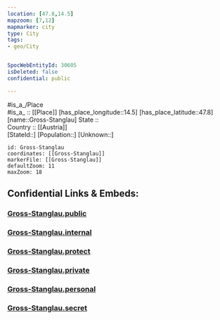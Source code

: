 ```yaml
---
location: [47.8,14.5] 
mapzoom: [7,12] 
mapmarker: city 
type: City
tags:
- geo/City


SpocWebEntityId: 30605
isDeleted: false
confidential: public

---
```

#is_a_/Place  
#is_a_ :: [[Place]] 
[has_place_longitude::14.5] 
[has_place_latitude::47.8] 
[name::Gross-Stanglau] 
State ::  
Country :: [[Austria]]  
[StateId::] 
[Population::] 
[Unknown::] 


```leaflet
id: Gross-Stanglau
coordinates: [[Gross-Stanglau]] 
markerFile: [[Gross-Stanglau]] 
defaultZoom: 11 
maxZoom: 18
```


## Confidential Links & Embeds: 

### [Gross-Stanglau.public](/_public/\Earth\Continent\Europe\Europe~Central\Austria\Austrias_States\Oberösterreich\CityGross-Stanglau.public.md) 

### [Gross-Stanglau.internal](/_internal/\Earth\Continent\Europe\Europe~Central\Austria\Austrias_States\Oberösterreich\CityGross-Stanglau.internal.md) 

### [Gross-Stanglau.protect](/_protect/\Earth\Continent\Europe\Europe~Central\Austria\Austrias_States\Oberösterreich\CityGross-Stanglau.protect.md) 

### [Gross-Stanglau.private](/_private/\Earth\Continent\Europe\Europe~Central\Austria\Austrias_States\Oberösterreich\CityGross-Stanglau.private.md) 

### [Gross-Stanglau.personal](/_personal/\Earth\Continent\Europe\Europe~Central\Austria\Austrias_States\Oberösterreich\CityGross-Stanglau.personal.md) 

### [Gross-Stanglau.secret](/_secret/\Earth\Continent\Europe\Europe~Central\Austria\Austrias_States\Oberösterreich\CityGross-Stanglau.secret.md)

